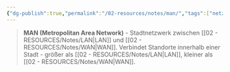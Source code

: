 ```yaml
---
{"dg-publish":true,"permalink":"/02-resources/notes/man/","tags":["netzwerk/typ","netzwerk/stadt"],"noteIcon":"","updated":"2025-09-05T10:12:30.589+02:00"}
---
```


>**MAN (Metropolitan Area Network)** - Stadtnetzwerk zwischen [[02 - RESOURCES/Notes/LAN\|LAN]] und [[02 - RESOURCES/Notes/WAN\|WAN]].
Verbindet Standorte innerhalb einer Stadt - größer als [[02 - RESOURCES/Notes/LAN\|LAN]], kleiner als [[02 - RESOURCES/Notes/WAN\|WAN]].